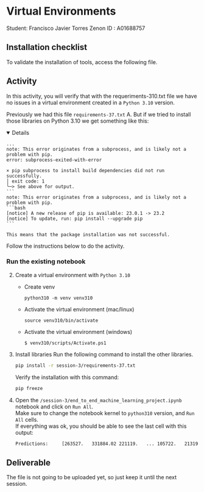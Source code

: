 # Virtual Environments
Student: Francisco Javier Torres Zenon
ID     : A01688757

## Installation checklist
To validate the installation of tools, access the following file.

## Activity
In this activity, you will verify that with the requeriments-310.txt file we have no issues in a virtual environment created in a `Python 3.10` version.

Previously we had this file `requirements-37.txt`
A. But if we tried to install those libraries on Python 3.10 we get something like this:
    <details open>
    
    
    ...
    note: This error originates from a subprocess, and is likely not a problem with pip.
    error: subprocess-exited-with-error
    
    × pip subprocess to install build dependencies did not run successfully.
    │ exit code: 1
    ╰─> See above for output.
    ```
    note: This error originates from a subprocess, and is likely not a problem with pip.
    ```bash 
    [notice] A new release of pip is available: 23.0.1 -> 23.2
    [notice] To update, run: pip install --upgrade pip
    ```
</details>    
    
    This means that the package installation was not successful.

Follow the instructions below to do the activity.
### Run the existing notebook

2. Create a virtual environment with `Python 3.10`
    * Create venv
        ```
        python310 -m venv venv310
        ```

    * Activate the virtual environment (mac/linux)
        ```
        source venv310/bin/activate
        ```
    * Activate the virtual environment (windows)
        ```
        $ venv310/scripts/Activate.ps1
        ```

3. Install libraries
    Run the following command to install the other libraries.
    ```bash
    pip install -r session-3/requirements-37.txt
    ```
    Verify the installation with this command:
    ```bash
    pip freeze
    ```


5. Open the `/session-3/end_to_end_machine_learning_project.ipynb` notebook and click on `Run All`.  
Make sure to change the notebook kernel to `python310` version, and `Run All` cells.  
    If everything was ok, you should be able to see the last cell with this output:
    ```bash
    Predictions:	 [263527.   331884.02 221119.   ... 105722.   213199.   459125.66]

## Deliverable
The file is not going to be uploaded yet, so just keep it until the next session.




